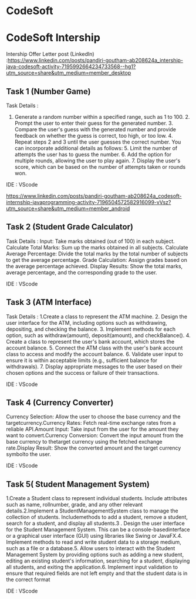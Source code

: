 # CodeSoft
# CodeSoft Intership

Intership Offer Letter post (LinkedIn) :https://www.linkedin.com/posts/pandiri-goutham-ab208624a_intership-java-codesoft-activity-7195992664234733568--hg1?utm_source=share&utm_medium=member_desktop

## Task 1 (Number Game)

Task Details : 
1. Generate a random number within a specified range, such as 1 to 100. 2. Prompt the user to enter their guess for the generated number. 3. Compare the user's guess with the generated number and provide feedback on whether the guess is correct, too high, or too low. 4. Repeat steps 2 and 3 until the user guesses the correct number. You can incorporate additional details as follows: 5. Limit the number of attempts the user has to guess the number. 6. Add the option for multiple rounds, allowing the user to play again. 7. Display the user's score, which can be based on the number of attempts taken or rounds won.

IDE : VScode

https://www.linkedin.com/posts/pandiri-goutham-ab208624a_codesoft-internship-javaprogramming-activity-7196504572582916099-vVsz?utm_source=share&utm_medium=member_android


## Task 2 (Student Grade Calculator)

Task Details : 
Input: Take marks obtained (out of 100) in each subject. Calculate Total Marks: Sum up the marks obtained in all subjects. Calculate Average Percentage: Divide the total marks by the total number of subjects to get the average percentage. Grade Calculation: Assign grades based on the average percentage achieved. Display Results: Show the total marks, average percentage, and the corresponding grade to the user.

IDE : VScode



## Task 3 (ATM Interface)

Task Details : 
1.Create a class to represent the ATM machine. 2. Design the user interface for the ATM, including options such as withdrawing, depositing, and checking the balance. 3. Implement methods for each option, such as withdraw(amount), deposit(amount), and checkBalance(). 4. Create a class to represent the user's bank account, which stores the account balance. 5. Connect the ATM class with the user's bank account class to access and modify the account balance. 6. Validate user input to ensure it is within acceptable limits (e.g., sufficient balance for withdrawals). 7. Display appropriate messages to the user based on their chosen options and the success or failure of their transactions.

IDE : VScode



## Task 4 (Currency Converter)

Currency Selection: Allow the user to choose the base currency and the targetcurrency.Currency Rates: Fetch real-time exchange rates from a reliable API.Amount Input: Take input from the user for the amount they want to convert.Currency Conversion: Convert the input amount from the base currency to thetarget currency using the fetched exchange rate.Display Result: Show the converted amount and the target currency symbolto the user.

IDE : VScode



## Task 5( Student Management System)

1.Create a Student class to represent individual students. Include attributes such as name, rollnumber, grade, and any other relevant details.2.Implement a StudentManagementSystem class to manage the collection of students. Includemethods to add a student, remove a student, search for a student, and display all students.3 . Design the user interface for the Student Management System. This can be a console-basedinterface or a graphical user interface (GUI) using libraries like Swing or JavaFX.4. Implement methods to read and write student data to a storage medium, such as a file or a database.5. Allow users to interact with the Student Management System by providing options such as adding a new student, editing an existing student's information, searching for a student, displaying all
students, and exiting the application.6. Implement input validation to ensure that required fields are not left empty and that the student
data is in the correct format

IDE : VScode

